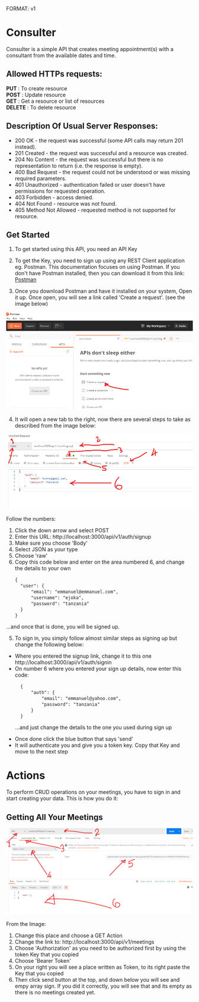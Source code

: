 FORMAT: v1

# Consulter

Consulter is a simple API that creates meeting appointment(s) with a consultant from the available dates and time.

## Allowed HTTPs requests:

<strong>PUT </strong>    : To create resource <br>
<strong>POST</strong>    : Update resource<br>
<strong>GET</strong>     : Get a resource or list of resources<br>
<strong>DELETE</strong>  : To delete resource<br>

## Description Of Usual Server Responses:

<ul>
<li>200 OK - the request was successful (some API calls may return 201 instead).</li>
<li>201 Created - the request was successful and a resource was created.</li>
<li>204 No Content - the request was successful but there is no representation to return (i.e. the response is empty).</li>
<li>400 Bad Request - the request could not be understood or was missing required parameters.</li>
<li>401 Unauthorized - authentication failed or user doesn't have permissions for requested operation.</li>
<li>403 Forbidden - access denied.</li>
<li>404 Not Found - resource was not found.</li>
<li>405 Method Not Allowed - requested method is not supported for resource.</li>
</ul>

## Get Started

1. To get started using this API, you need an API Key

2. To get the Key, you need to sign up using any REST Client application eg. Postman. This documentation focuses on 
using Postman. If you don't have Postman installed, then you can download it from this link: <a href="https://www.postman.com/downloads/">Postman</a>

3. Once you download Postman and have it installed on your system, Open it up. Once open, you will see a link called
'Create a request'. (see the image below)

![screenshot](./app/docs/open.png)

4. It will open a new tab to the right, now there are several steps to take as described from the image below:

![screenshot](./app/docs/data.png)

Follow the numbers: 
 <ol start="1">
 <li>Click the down arrow and select POST</li>
 <li>Enter this URL: http://localhost:3000/api/v1/auth/signup</li>
 <li>Make sure you choose 'Body'</li>
 <li>Select JSON as your type</li>
 <li>Choose 'raw'</li>
 <li> Copy this code below and enter on the area numbered 6, and change the details to your own
 
    {
      "user": {
          "email": "emmanuel@emmanuel.com",
          "username": "ejoka",
          "password": "tanzania"
      }
    }
</li>

 </ol>

...and once that is done, you will be signed up.

5. To sign in, you simply follow almost similar steps as signing up but change the following below:

<ul>
<li>Where you entered the signup link, change it to this one http://localhost:3000/api/v1/auth/signin</li>
<li>On number 6 where you entered your sign up details, now enter this code:

      {
          "auth": {
              "email": "emmanuel@yahoo.com",
              "password": "tanzania"
          }
      }

  ...and just change the details to the one you used during sign up
</li>
<li>Once done click the blue button that says 'send'</li>
<li>It will authenticate you and give you a token key. Copy that Key and move to the next step</li>
</ul>

# Actions

To perform CRUD operations on your meetings, you have to sign in and start creating your data. This is how you do it:

## Getting All Your Meetings

![screenshot](./app/docs/signin.png)

From the Image:

<ol start="1">
<li>Change this place and choose a GET Action</li>
<li>Change the link to: http://localhost:3000/api/v1/meetings</li>
<li>Choose 'Authorization' as you need to be authorized first by using the token Key that you copied</li>
<li>Choose 'Bearer Token'</li>
<li>On your right you will see a place written as Token, to its right paste the Key that you copied</li>
<li>Then click send button at the top, and down below you will see and empy array sign. If you did it correctly, you will see that and its empty as there is no meetings created yet.</li>
</ol>
